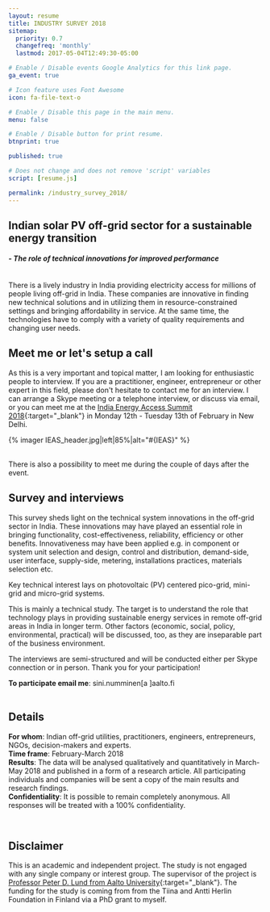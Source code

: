 ```yaml
---
layout: resume
title: INDUSTRY SURVEY 2018
sitemap:
  priority: 0.7
  changefreq: 'monthly'
  lastmod: 2017-05-04T12:49:30-05:00

# Enable / Disable events Google Analytics for this link page.
ga_event: true

# Icon feature uses Font Awesome
icon: fa-file-text-o

# Enable / Disable this page in the main menu.
menu: false

# Enable / Disable button for print resume.
btnprint: true

published: true

# Does not change and does not remove 'script' variables
script: [resume.js]

permalink: /industry_survey_2018/
---
```


## Indian solar PV off-grid sector for a sustainable energy transition
<h4><i> - The role of technical innovations for improved performance</i></h4>
<br>
There is a lively industry in India providing electricity access for millions of people living off-grid in India. These companies are innovative in finding new technical solutions and in utilizing them in resource-constrained settings and bringing affordability in service. At the same time, the technologies have to comply with a variety of quality requirements and changing user needs.

## Meet me or let's setup a call

As this is a very important and topical matter, I am looking for enthusiastic people to interview. If you are a practitioner, engineer, entrepreneur or other expert in this field, please don't hesitate to contact me for an interview. I can arrange a Skype meeting or a telephone interview, or discuss via email, or you can meet me at the [India Energy Access Summit 2018](https://www.theclimategroup.org/event/india-energy-access-summit){:target="_blank"} in Monday 12th - Tuesday 13th of February in New Delhi.

{% imager IEAS_header.jpg|left|85%|alt="#{IEAS}" %}
<div style="clear:both;"></div>
<br>
There is also a possibility to meet me during the couple of days after the event.
<br>

## Survey and interviews

This survey sheds light on the technical system innovations in the off-grid sector in India. These innovations may have played an essential role in bringing functionality, cost-effectiveness, reliability, efficiency or other benefits. Innovativeness may have been applied e.g. in component or system unit selection and design, control and distribution, demand-side, user interface, supply-side, metering, installations practices, materials selection etc.

Key technical interest lays on photovoltaic (PV) centered pico-grid, mini-grid and micro-grid systems.

This is mainly a technical study. The target is to understand the role that technology plays in providing sustainable energy services in remote off-grid areas in India in longer term. Other factors (economic, social, policy, environmental, practical) will be discussed, too, as they are inseparable part of the business environment.

The interviews are semi-structured and will be conducted either per Skype connection or in person. Thank you for your participation!

**To participate email me**: sini.numminen[a ]aalto.fi<br>
<br>

## Details

**For whom**: Indian off-grid utilities, practitioners, engineers, entrepreneurs, NGOs, decision-makers and experts. <br>
**Time frame**: February-March 2018<br>
**Results**: The data will be analysed qualitatively and quantitatively in March-May 2018 and published in a form of a research article. All participating individuals and companies will be sent a copy of the main results and research findings.<br>
**Confidentiality**: It is possible to remain completely anonymous. All responses will be treated with a 100% confidentiality.<br>

<br>

## Disclaimer
This is an academic and independent project. The study is not engaged with any single company or interest group. The supervisor of the project is [Professor Peter D. Lund from Aalto University](https://people.aalto.fi/peter_lund){:target="_blank"}. The funding for the study is coming from from the Tiina and Antti Herlin Foundation in Finland via a PhD grant to myself.
